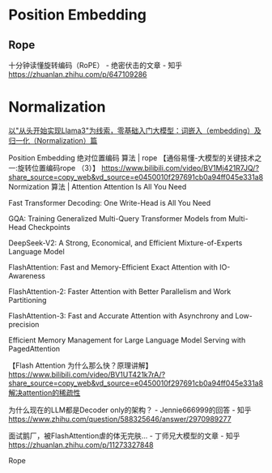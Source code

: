 # Position Embedding

## Rope

十分钟读懂旋转编码（RoPE） - 绝密伏击的文章 - 知乎
https://zhuanlan.zhihu.com/p/647109286

# Normalization

[以"从头开始实现Llama3"为线索，零基础入门大模型：词嵌入（embedding）及归一化（Normalization）篇](https://mp.weixin.qq.com/s/z7ukkqUc8VbI38_lKf8xGA)

Position Embedding
绝对位置编码
算法  |  rope
【通俗易懂-大模型的关键技术之一:旋转位置编码rope （3）】 https://www.bilibili.com/video/BV1Mj421R7JQ/?share_source=copy_web&vd_source=e0450010f297691cb0a94ff045e331a8
Normization
算法  |  Attention
Attention Is All You Need

Fast Transformer Decoding: One Write-Head is All You Need

GQA: Training Generalized Multi-Query Transformer Models from Multi-Head Checkpoints

DeepSeek-V2: A Strong, Economical, and Efficient Mixture-of-Experts Language Model

FlashAttention: Fast and Memory-Efficient Exact Attention with IO-Awareness

FlashAttention-2: Faster Attention with Better Parallelism and Work Partitioning

FlashAttention-3: Fast and Accurate Attention with Asynchrony and Low-precision

Efficient Memory Management for Large Language Model Serving with PagedAttention

【Flash Attention 为什么那么快？原理讲解】 https://www.bilibili.com/video/BV1UT421k7rA/?share_source=copy_web&vd_source=e0450010f297691cb0a94ff045e331a8解决attention的稀疏性

为什么现在的LLM都是Decoder only的架构？ - Jennie666999的回答 - 知乎
https://www.zhihu.com/question/588325646/answer/2970989277

面试鹅厂，被FlashAttention虐的体无完肤... - 丁师兄大模型的文章 - 知乎
https://zhuanlan.zhihu.com/p/11273327848

Rope
